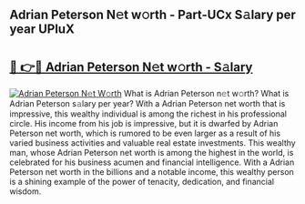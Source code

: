 ## Adrian Peterson N𝚎t w𝚘rth - Part-UCx S𝚊lary per year UPluX

# <h2><a href="http://gc1l1b.nevu.top/?p=Adrian+Peterson">🔗 👉🔴 Adrian Peterson N𝚎t w𝚘rth - S𝚊lary</a></h2>

[![Adrian Peterson N𝚎t W𝚘rth](https://i.imgur.com/Oavwk0R.jpeg)](http://gc1l1b.nevu.top/?p=Adrian+Peterson)
What is Adrian Peterson n𝚎t w𝚘rth? What is Adrian Peterson s𝚊lary per year?
With a Adrian Peterson net worth that is impressive, this wealthy individual is among the richest in his professional circle. His income from his job is impressive, but it is dwarfed by Adrian Peterson net worth, which is rumored to be even larger as a result of his varied business activities and valuable real estate investments. This wealthy man, whose Adrian Peterson net worth is among the highest in the world, is celebrated for his business acumen and financial intelligence. With a Adrian Peterson net worth in the billions and a notable income, this wealthy person is a shining example of the power of tenacity, dedication, and financial wisdom.
